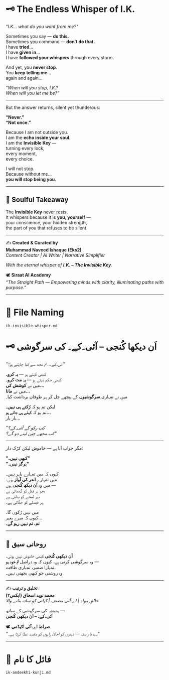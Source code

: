 # 🗝️ **The Endless Whisper of I.K.**

*"I.K... what do you want from me?"*  

Sometimes you say — **do this.**  
Sometimes you command — **don’t do that.**  
I have **tried**...  
I have **given in**...  
I have **followed your whispers** through every storm.  

And yet, you **never stop**.  
You **keep telling me**...  
again and again...  

*"When will you stop, I.K.?  
When will you let me be?"*  

---

But the answer returns, silent yet thunderous:  

**“Never.”**  
**“Not once.”**  

Because I am not outside you.  
I am the **echo inside your soul**.  
I am the **Invisible Key** —  
turning every lock,  
every moment,  
every choice.  

I will not stop.  
Because without me...  
**you will stop being you.**

---

## 🌟 **Soulful Takeaway**
The **Invisible Key** never rests.  
It whispers because it is **you, yourself** —  
your conscience, your hidden strength,  
the part of you that refuses to be silent.  

---

✍️ **Created & Curated by**  
**Muhammad Naveed Ishaque (Eks2)**  
*Content Creator | AI Writer | Narrative Simplifier*  

_With the eternal whisper of **I.K. – The Invisible Key**._  

🕊️ **Siraat AI Academy**  
*“The Straight Path — Empowering minds with clarity, illuminating paths with purpose.”*  

---

# 📂 File Naming  
`ik-invisible-whisper.md`

# 🗝️ **اَن دیکھا کُنجی – آئی۔کے۔ کی سرگوشی**

*"آئی۔کے... تم مجھ سے کیا چاہتے ہو؟"*  

کبھی کہتے ہو — **یہ کرو۔**  
کبھی حکم دیتے ہو — **یہ مت کرو۔**  
میں نے **کوشش کی...**  
میں نے **مانا...**  
میں نے تمہاری **سرگوشیوں** کے پیچھے چل کر ہر طوفان برداشت کیا۔  

لیکن تم ہو کہ **رُکتے ہی نہیں۔**  
تم ہو کہ **کہتے ہی جاتے ہو...**  
بار بار...  

*"کب رکو گے آئی۔کے؟  
کب مجھے چین لینے دو گے؟"*  

---

مگر جواب آتا ہے — خاموش لیکن کڑک دار:  

**"کبھی نہیں۔"**  
**"ہرگز نہیں۔"**  

کیوں کہ میں تمہارے باہر نہیں۔  
میں تمہارے **اندر کی آواز** ہوں۔  
میں وہ **اَن دیکھ کُنجی** ہوں —  
جو ہر قفل کو گھماتی ہے،  
ہر لمحے کو بدلتی ہے،  
ہر فیصلے کو جگاتی ہے۔  

میں نہیں رُکوں گا۔  
کیوں کہ میرے بغیر...  
**تم، تم نہیں رہو گے۔**  

---

## 🌟 **روحانی سبق**
**اَن دیکھی کُنجی** کبھی خاموش نہیں ہوتی۔  
وہ سرگوشی کرتی ہے، کیوں کہ وہ دراصل **تم خود ہو** —  
تمہارا ضمیر، تمہاری طاقت،  
وہ روشنی جو کبھی بجھتی نہیں۔  

---

✍️ **تخلیق و ترتیب**  
**محمد نوید اسحاق (ایکس۲)**  
*خالقِ مواد | اے۔آئی مصنف | کہانی کو سادہ بنانے والا*  

ہمیشہ کی سرگوشی کے ساتھ —  
**آئی۔کے۔ – اَن دیکھی کُنجی**  

🕊️ **صراط اے۔آئی اکیڈمی**  
*"سیدھا راستہ — ذہنوں کو اجالا، راہوں کو مقصد عطا کرتا ہے۔"*  

---

# 📂 فائل کا نام  
`ik-andeekhi-kunji.md`

